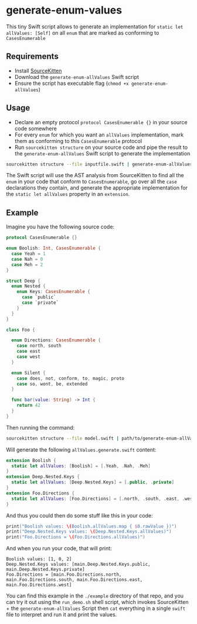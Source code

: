 # generate-enum-values

This tiny Swift script allows to generate an implementation for `static let allValues: [Self]` on all `enum` that are marked as conforming to `CasesEnumerable`

## Requirements

* Install [SourceKitten](https://github.com/jpsim/SourceKitten)
* Download the `generate-enum-allValues` Swift script
* Ensure the script has executable flag (`chmod +x generate-enum-allValues`)

## Usage

* Declare an empty protocol `protocol CasesEnumerable {}` in your source code somewhere
* For every `enum` for which you want an `allValues` implementation, mark them as conforming to this `CasesEnumerable` protocol
* Run `sourcekitten structure` on your source code and pipe the result to the `generate-enum-allValues` Swift script to generate the implementation

```sh
sourcekitten structure --file inputfile.swift | generate-enum-allValues
```

The Swift script will use the AST analysis from SourceKitten to find all the `enum` in your code that conform to `CasesEnumerable`, go over all the `case` declarations they contain, and generate the appropriate implementation for the `static let allValues` property in an `extension`.

## Example

Imagine you have the following source code:

```swift
protocol CasesEnumerable {}

enum Boolish: Int, CasesEnumerable {
  case Yeah = 1
  case Nah = 0
  case Meh = 2
}

struct Deep {
  enum Nested {
    enum Keys: CasesEnumerable {
      case `public`
      case `private`
    }
  }
}

class Foo {

  enum Directions: CasesEnumerable {
    case north, south
    case east
    case west
  }

  enum Silent {
    case does, not, conform, to, magic, proto
    case so, wont, be, extended
  }

  func bar(value: String) -> Int {
    return 42
  }
}
```

Then running the command:

```sh
sourcekitten structure --file model.swift | path/to/generate-enum-allValues >allValues.generated.swift
```

Will generate the following `allValues.generate.swift` content:

```swift
extension Boolish {
  static let allValues: [Boolish] = [.Yeah, .Nah, .Meh]
}
extension Deep.Nested.Keys {
  static let allValues: [Deep.Nested.Keys] = [.public, .private]
}
extension Foo.Directions {
  static let allValues: [Foo.Directions] = [.north, .south, .east, .west]
}
```

And thus you could then do some stuff like this in your code:

```swift
print("Boolish values: \(Boolish.allValues.map { $0.rawValue })")
print("Deep.Nested.Keys values: \(Deep.Nested.Keys.allValues)")
print("Foo.Directions = \(Foo.Directions.allValues)")
```

And when you run your code, that will print:

```
Boolish values: [1, 0, 2]
Deep.Nested.Keys values: [main.Deep.Nested.Keys.public, main.Deep.Nested.Keys.private]
Foo.Directions = [main.Foo.Directions.north, main.Foo.Directions.south, main.Foo.Directions.east, main.Foo.Directions.west]
```

You can find this example in the `./example` directory of that repo, and you can try it out using the `run_demo.sh` shell script, which invokes SourceKitten + the `generate-enum-allValues` Script then `cat` everything in a single `swift` file to interpret and run it and print the values.
